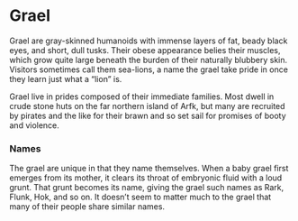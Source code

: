 # Grael
Grael are gray-skinned humanoids with immense layers of fat, beady black eyes, and short, dull tusks. Their obese appearance belies their muscles, which grow quite large beneath the burden of their naturally blubbery skin. Visitors sometimes call them sea-lions, a name the grael take pride in once they learn just what a “lion” is.

Grael live in prides composed of their immediate families. Most dwell in crude stone huts on the far northern island of Arfk, but many are recruited by pirates and the like for their brawn and so set sail for promises of booty and violence.
### Names
The grael are unique in that they name themselves. When a baby grael first emerges from its mother, it clears its throat of embryonic fluid with a loud grunt. That grunt becomes its name, giving the grael such names as Rark, Flunk, Hok, and so on. It doesn’t seem to matter much to the grael that many of their people share similar names.